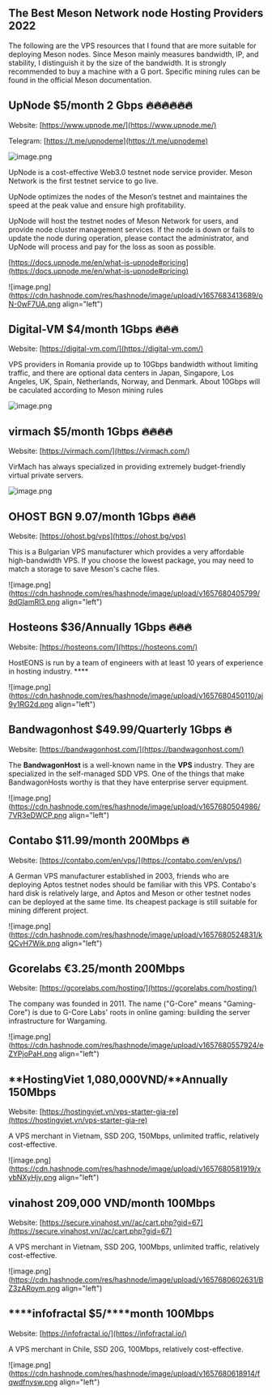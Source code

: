 ## The Best Meson Network node Hosting Providers 2022

The following are the VPS resources that I found that are more suitable for deploying Meson nodes. Since Meson mainly measures bandwidth, IP, and stability, I distinguish it by the size of the bandwidth. It is strongly recommended to buy a machine with a G port. Specific mining rules can be found in the official Meson documentation.

## UpNode $5/month **2 Gbps  🔥🔥🔥🔥🔥🔥**

Website: [https://www.upnode.me/](https://www.upnode.me/)

Telegram: [https://t.me/upnodeme](https://t.me/upnodeme)


![image.png](https://cdn.hashnode.com/res/hashnode/image/upload/v1657680216754/QX_wFpJtz.png)

UpNode is a cost-effective Web3.0 testnet node service provider. Meson Network is the first testnet service to go live.

UpNode optimizes the nodes of the Meson‘s testnet and maintaines the speed at the peak value and ensure high profitability.

UpNode will host the testnet nodes of Meson Network for users, and provide node cluster management services. If the node is down or fails to update the node during operation, please contact the administrator, and UpNode will process and pay for the loss as soon as possible.

[https://docs.upnode.me/en/what-is-upnode#pricing](https://docs.upnode.me/en/what-is-upnode#pricing)

![image.png](https://cdn.hashnode.com/res/hashnode/image/upload/v1657683413689/oN-0wF7UA.png align="left")

## Digital-VM $4/month 1Gbps **🔥🔥🔥**

Website: [https://digital-vm.com/](https://digital-vm.com/)

VPS providers in Romania provide up to 10Gbps bandwidth without limiting traffic, and there are optional data centers in Japan, Singapore, Los Angeles, UK, Spain, Netherlands, Norway, and Denmark. About 10Gbps will be caculated according to Meson mining rules

![image.png](https://cdn.hashnode.com/res/hashnode/image/upload/v1657680281747/y2RwiG4E7.png)

## virmach $5/month 1Gbps **🔥🔥🔥🔥**

Website: [https://virmach.com/](https://virmach.com/)

VirMach has always specialized in providing extremely budget-friendly virtual private servers.

![image.png](https://cdn.hashnode.com/res/hashnode/image/upload/v1657680342694/JYoutRK4N.png)

## **OHOST BGN 9.07/month** 1Gbps **🔥🔥🔥**

Website: [https://ohost.bg/vps](https://ohost.bg/vps)

This is a Bulgarian VPS manufacturer which provides a very affordable high-bandwidth VPS. If you choose the lowest package, you may need to match a storage to save Meson's cache files.

![image.png](https://cdn.hashnode.com/res/hashnode/image/upload/v1657680405799/9dGlamRl3.png align="left")

## ****Hosteons**** $36/Annually 1Gbps **🔥🔥🔥**

Website: [https://hosteons.com/](https://hosteons.com/)

HostEONS is run by a team of engineers with at least 10 years of experience in hosting industry. ****


![image.png](https://cdn.hashnode.com/res/hashnode/image/upload/v1657680450110/aj9y1RG2d.png align="left")

## Bandwagonhost $49.99/Quarterly 1Gbps **🔥**

Website: [https://bandwagonhost.com/](https://bandwagonhost.com/)

The **BandwagonHost** is a well-known name in the **VPS** industry. They are specialized in the self-managed SDD VPS. One of the things that make BandwagonHosts worthy is that they have enterprise server equipment.  

![image.png](https://cdn.hashnode.com/res/hashnode/image/upload/v1657680504986/7VR3eDWCP.png align="left")

## Contabo $11.99/month 200Mbps **🔥**

Website: [https://contabo.com/en/vps/](https://contabo.com/en/vps/)

A German VPS manufacturer established in 2003, friends who are deploying Aptos testnet nodes should be familiar with this VPS. Contabo's hard disk is relatively large, and Aptos and Meson or other testnet nodes can be deployed at the same time. Its cheapest package is still suitable for mining different project.


![image.png](https://cdn.hashnode.com/res/hashnode/image/upload/v1657680524831/kQCvH7Wik.png align="left")

## ****Gcorelabs****  €3.25/month **200Mbps**

Website: [https://gcorelabs.com/hosting/](https://gcorelabs.com/hosting/)


The company was founded in 2011. The name ("G-Core" means "Gaming-Core") is due to G-Core Labs' roots in online gaming: building the server infrastructure for Wargaming.

![image.png](https://cdn.hashnode.com/res/hashnode/image/upload/v1657680557924/eZYPjoPaH.png align="left")

## **HostingViet 1,080,000VND/**Annually **150Mbps**

Website: [https://hostingviet.vn/vps-starter-gia-re](https://hostingviet.vn/vps-starter-gia-re)

A VPS merchant in Vietnam, SSD 20G, 150Mbps, unlimited traffic, relatively cost-effective.


![image.png](https://cdn.hashnode.com/res/hashnode/image/upload/v1657680581919/xybNXyHjy.png align="left")

## ****vinahost 209,000 VND****/month 100Mbps

Website: [https://secure.vinahost.vn//ac/cart.php?gid=67](https://secure.vinahost.vn//ac/cart.php?gid=67)

A VPS merchant in Vietnam, SSD 20G, 100Mbps, unlimited traffic, relatively cost-effective.


![image.png](https://cdn.hashnode.com/res/hashnode/image/upload/v1657680602631/BZ3zARoym.png align="left")

## ****infofractal $5/****month 100Mbps

Website: [https://infofractal.io/](https://infofractal.io/)

A VPS merchant in Chile, SSD 20G, 100Mbps, relatively cost-effective.

![image.png](https://cdn.hashnode.com/res/hashnode/image/upload/v1657680618914/fqwdfnysw.png align="left")
